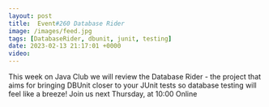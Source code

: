 ```yaml
---
layout: post
title:  Event#260 Database Rider
image: /images/feed.jpg
tags: [DatabaseRider, dbunit, junit, testing]
date: 2023-02-13 21:17:01 +0000
video: 
---
```


This week on Java Club we will review the Database Rider - the project that aims for bringing DBUnit closer to your JUnit tests so database testing will feel like a breeze!
Join us next Thursday, at 10:00 Online
